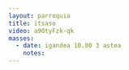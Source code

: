 ```yaml
---
layout: parroquia
title: itsaso
video: a90tyFzk-qk
masses:
  - date: igandea 10.00 3 astea
    notes:
---
```


